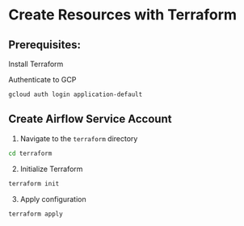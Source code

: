 # Create Resources with Terraform

## Prerequisites:

Install Terraform

Authenticate to GCP

`gcloud auth login application-default`

## Create Airflow Service Account

1. Navigate to the `terraform` directory

```bash
cd terraform
```

2. Initialize Terraform

```bash
terraform init
```

3. Apply configuration

```bash
terraform apply
```
